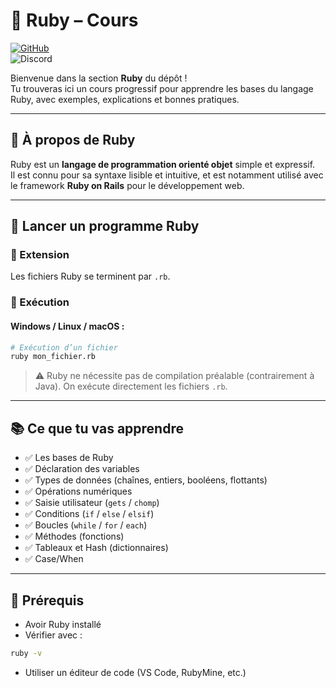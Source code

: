 # 💎 Ruby – Cours

[![GitHub](https://img.shields.io/badge/GitHub-AlexerV-181717?logo=github)](https://github.com/AlexerV)<br>
![Discord](https://img.shields.io/badge/Discord-.alexer-5865F2?logo=discord&logoColor=white)

Bienvenue dans la section **Ruby** du dépôt !  
Tu trouveras ici un cours progressif pour apprendre les bases du langage Ruby, avec exemples, explications et bonnes pratiques.

---

## 📁 À propos de Ruby

Ruby est un **langage de programmation orienté objet** simple et expressif.  
Il est connu pour sa syntaxe lisible et intuitive, et est notamment utilisé avec le framework **Ruby on Rails** pour le développement web.

---

## 🚀 Lancer un programme Ruby

### 🔹 Extension
Les fichiers Ruby se terminent par `.rb`.

### 🔹 Exécution

#### Windows / Linux / macOS :

```bash
# Exécution d’un fichier
ruby mon_fichier.rb
```

>⚠️ Ruby ne nécessite pas de compilation préalable (contrairement à Java).
>On exécute directement les fichiers `.rb`.

---

## 📚 Ce que tu vas apprendre
- ✅ Les bases de Ruby
- ✅ Déclaration des variables
- ✅ Types de données (chaînes, entiers, booléens, flottants)
- ✅ Opérations numériques
- ✅ Saisie utilisateur (`gets` / `chomp`)
- ✅ Conditions (`if` / `else` / `elsif`)
- ✅ Boucles (`while` / `for` / `each`)
- ✅ Méthodes (fonctions)
- ✅ Tableaux et Hash (dictionnaires)
- ✅ Case/When

---

## 📌 Prérequis

- Avoir Ruby installé
- Vérifier avec :
```bash
ruby -v
```
- Utiliser un éditeur de code (VS Code, RubyMine, etc.)
